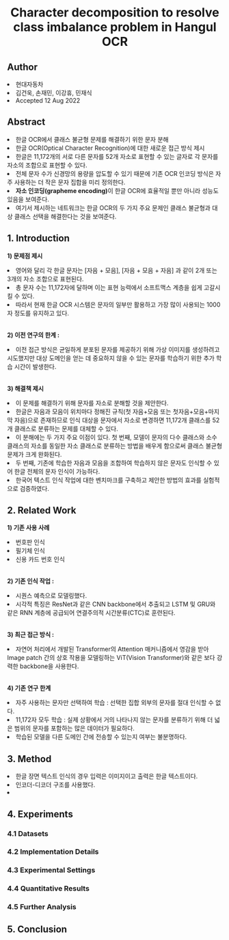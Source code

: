 <div align='center'>
<h1>Character decomposition to resolve class imbalance problem in Hangul OCR</h1>
</div>

<h2>Author</h2>
<li>현대자동차</li> 
<li>김건욱, 손재민, 이강휴, 민재식</li>
<li>Accepted 12 Aug 2022</li>


<h2>Abstract</h2>
<li>한글 OCR에서 클래스 불균형 문제를 해결하기 위한 문자 분해</li>
<li>한글 OCR(Optical Character Recognition)에 대한 새로운 접근 방식 제시</li>
<li>한글은 11,172개의 서로 다른 문자를 52개 자소로 표현할 수 있는 글자로 각 문자를 자소의 조합으로 표현할 수 있다.</li>
<li>전체 문자 수가 신경망의 용량을 압도할 수 있기 때문에 기존 OCR 인코딩 방식은 자주 사용하는 더 작은 문자 집합을 미리 정의한다.</li>
<li><b>자소 인코딩(grapheme encoding)</b>이 한글 OCR에 효율적일 뿐만 아니라 성능도 있음을 보여준다.</li>
<li>여기서 제시하는 네트워크는 한글 OCR의 두 가지 주요 문제인 클래스 불균형과 대상 클래스 선택을 해결한다는 것을 보여준다.</li>

<h2>1. Introduction</h2>

<b>1) 문제점 제시</b> 
<li>영어와 달리 각 한글 문자는 [자음 + 모음], [자음 + 모음 + 자음] 과 같이 2개 또는 3개의 자소 조합으로 표현된다. </li>
<li>총 문자 수는 11,172자에 달하며 이는 표현 능력에서 소프트맥스 계층을 쉽게 고갈시킬 수 있다. </li>
<li>따라서 현재 한글 OCR 시스템은 문자의 일부만 활용하고 가장 많이 사용되는 1000자 정도를 유지하고 있다.</li>

<br>

<b>2) 이전 연구의 한계 :</b> 
<li>이전 접근 방식은 균일하게 분포된 문자를 제공하기 위해 가상 이미지를 생성하려고 시도했지만 대상 도메인을 얻는 데 중요하지 않을 수 있는 문자를 학습하기 위한 추가 학습 시간이 발생한다.</li>

<br>

<b>3) 해결책 제시</b>
<li>이 문제를 해결하기 위해 문자를 자소로 분해할 것을 제안한다.</li>
<li>한글은 자음과 모음이 위치마다 정해진 규칙(첫 자음+모음 또는 첫자음+모음+마지막 자음)으로 존재하므로 인식 대상을 문자에서 자소로 변경하면 11,172개 클래스를 52개 클래스로 분류하는 문제를 대체할 수 있다.</li>
<li>이 분해에는 두 가지 주요 이점이 있다. 첫 번째, 모델이 문자의 다수 클래스와 소수 클래스의 자소를 동일한 자소 클래스로 분류하는 방법을 배우게 함으로써 클래스 불균형 문제가 크게 완화된다.</li>
<li>두 번째, 기존에 학습한 자음과 모음을 조합하여 학습하지 않은 문자도 인식할 수 있어 한글 전체의 문자 인식이 가능하다.</li>
<li>한국어 텍스트 인식 작업에 대한 벤치마크를 구축하고 제안한 방법의 효과를 실험적으로 검증하였다.</li>


<h2>2. Related Work</h2>

<b>1) 기존 사용 사례</b>
<li>번호판 인식</li> 
<li>필기체 인식</li>
<li>신용 카드 번호 인식</li>

<br>

<b>2) 기존 인식 작업 :</b> 
<li>시퀀스 예측으로 모델링했다.</li> 
<li>시각적 특징은 ResNet과 같은 CNN backbone에서 추출되고 LSTM 및 GRU와 같은 RNN 계층에 공급되어 연결주의적 시간분류(CTC)로 훈련된다.</li>

<br>

<b>3) 최근 접근 방식 :</b> 
<li>자연어 처리에서 개발된 Transformer의 Attention 매커니즘에서 영감을 받아 Image patch 간의 상호 작용을 모델링하는 ViT(Vision Transformer)와 같은 보다 강력한 backbone을 사용한다.</li>

<br>

<b>4) 기존 연구 한계</b>
<li>자주 사용하는 문자만 선택하여 학습 : 선택한 집합 외부의 문자를 절대 인식할 수 없다.</li>
<li>11,172자 모두 학습 : 실제 상황에서 거의 나타나지 않는 문자를 분류하기 위해 더 넓은 범위의 문자를 포함하는 많은 데이터가 필요하다.</li>
<li>학습된 모델을 다른 도메인 간에 전송할 수 있는지 여부는 불분명하다.</li>

<h2>3. Method</h2>
<li>한글 장면 텍스트 인식의 경우 입력은 이미지이고 출력은 한글 텍스트이다.</li>
<li>인코더-디코더 구조를 사용했다.</li>
<li>

<h2>4. Experiments</h2>
<h3>4.1 Datasets</h3>
<h3>4.2 Implementation Details</h3>
<h3>4.3 Experimental Settings</h3>
<h3>4.4 Quantitative Results</h3>
<h3>4.5 Further Analysis</h3>


<h2>5. Conclusion</h3>